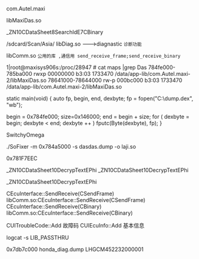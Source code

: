 

#### 
com.Autel.maxi

libMaxiDas.so

_ZN10CDataSheet8SearchIdE7CBinary


/sdcard/Scan/Asia/  libDiag.so --->diagnastic ```诊断功能```

libComm.so ```公用的库 ,通信用 send_receive_frame;send_receive_binary``` 

1|root@maxisys906s:/proc/28947 # cat maps |grep Das
784fe000-785ba000 rwxp 00000000 b3:03 1733470    /data/app-lib/com.Autel.maxi-2/libMaxiDas.so
78641000-78644000 rw-p 000bc000 b3:03 1733470    /data/app-lib/com.Autel.maxi-2/libMaxiDas.so


static main(void)
{
  auto fp, begin, end, dexbyte;
  fp = fopen("C:\\dump.dex", "wb");
  
  begin = 0x784fe000;
  size=0x146000;
  end = begin + size;
  for ( dexbyte = begin; dexbyte < end; dexbyte ++ )
      fputc(Byte(dexbyte), fp);
}


SwitchyOmega

./SoFixer  -m 0x784a5000 -s dasdas.dump -o laji.so


0x781F7EEC


_ZN10CDataSheet10DecrypTextEPhi
_ZN10CDataSheet10DecrypTextEPhi


_ZN10CDataSheet10DecrypTextEPhi


CEcuInterface::SendReceive(CSendFrame)	libComm.so:CEcuInterface::SendReceive(CSendFrame)
CEcuInterface::SendReceive(CBinary)	libComm.so:CEcuInterface::SendReceive(CBinary)

CUITroubleCode::Add 故障码
CUIEcuInfo::Add	基本信息

logcat -s LIB_PASSTHRU


0x7db7c000   honda_diag.dump
LHGCM452232000001

